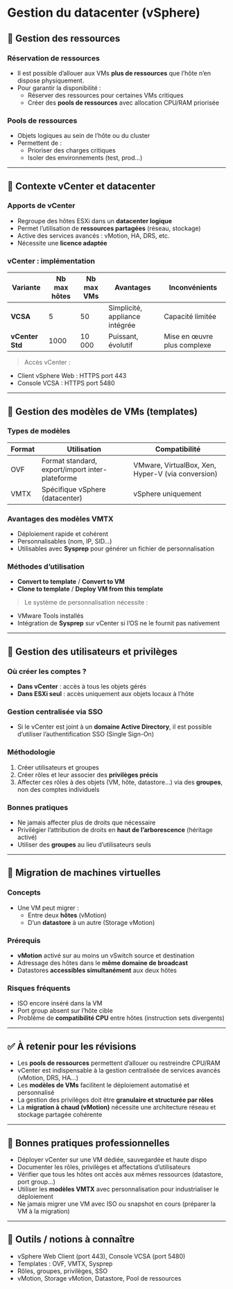 # Gestion du datacenter (vSphere)

## 🧱 Gestion des ressources

### Réservation de ressources

- Il est possible d’allouer aux VMs **plus de ressources** que l’hôte n’en dispose physiquement.
- Pour garantir la disponibilité :
    - Réserver des ressources pour certaines VMs critiques
    - Créer des **pools de ressources** avec allocation CPU/RAM priorisée

### Pools de ressources

- Objets logiques au sein de l’hôte ou du cluster
- Permettent de :
    - Prioriser des charges critiques
    - Isoler des environnements (test, prod…)

---

## 🏢 Contexte vCenter et datacenter

### Apports de vCenter

- Regroupe des hôtes ESXi dans un **datacenter logique**
- Permet l’utilisation de **ressources partagées** (réseau, stockage)
- Active des services avancés : vMotion, HA, DRS, etc.
- Nécessite une **licence adaptée**

### vCenter : implémentation

|Variante|Nb max hôtes|Nb max VMs|Avantages|Inconvénients|
|---|---|---|---|---|
|**VCSA**|5|50|Simplicité, appliance intégrée|Capacité limitée|
|**vCenter Std**|1000|10 000|Puissant, évolutif|Mise en œuvre plus complexe|

> Accès vCenter :

- Client vSphere Web : HTTPS port 443
- Console VCSA : HTTPS port 5480

---

## 🧩 Gestion des modèles de VMs (templates)

### Types de modèles

|Format|Utilisation|Compatibilité|
|---|---|---|
|OVF|Format standard, export/import inter-plateforme|VMware, VirtualBox, Xen, Hyper-V (via conversion)|
|VMTX|Spécifique vSphere (datacenter)|vSphere uniquement|

### Avantages des modèles VMTX

- Déploiement rapide et cohérent
- Personnalisables (nom, IP, SID…)
- Utilisables avec **Sysprep** pour générer un fichier de personnalisation

### Méthodes d’utilisation

- **Convert to template** / **Convert to VM**
- **Clone to template** / **Deploy VM from this template**

> Le système de personnalisation nécessite :

- VMware Tools installés
- Intégration de **Sysprep** sur vCenter si l’OS ne le fournit pas nativement

---

## 👥 Gestion des utilisateurs et privilèges

### Où créer les comptes ?

- **Dans vCenter** : accès à tous les objets gérés
- **Dans ESXi seul** : accès uniquement aux objets locaux à l’hôte

### Gestion centralisée via SSO

- Si le vCenter est joint à un **domaine Active Directory**, il est possible d’utiliser l’authentification SSO (Single Sign-On)

### Méthodologie

1. Créer utilisateurs et groupes
2. Créer rôles et leur associer des **privilèges précis**
3. Affecter ces rôles à des objets (VM, hôte, datastore…) via des **groupes**, non des comptes individuels

### Bonnes pratiques

- Ne jamais affecter plus de droits que nécessaire
- Privilégier l’attribution de droits en **haut de l’arborescence** (héritage activé)
- Utiliser des **groupes** au lieu d’utilisateurs seuls

---

## 🔄 Migration de machines virtuelles

### Concepts

- Une VM peut migrer :
    - Entre deux **hôtes** (vMotion)
    - D’un **datastore** à un autre (Storage vMotion)

### Prérequis

- **vMotion** activé sur au moins un vSwitch source et destination
- Adressage des hôtes dans le **même domaine de broadcast**
- Datastores **accessibles simultanément** aux deux hôtes

### Risques fréquents

- ISO encore inséré dans la VM
- Port group absent sur l’hôte cible
- Problème de **compatibilité CPU** entre hôtes (instruction sets divergents)

---

## ✅ À retenir pour les révisions

- Les **pools de ressources** permettent d’allouer ou restreindre CPU/RAM
- vCenter est indispensable à la gestion centralisée de services avancés (vMotion, DRS, HA…)
- Les **modèles de VMs** facilitent le déploiement automatisé et personnalisé
- La gestion des privilèges doit être **granulaire et structurée par rôles**
- La **migration à chaud (vMotion)** nécessite une architecture réseau et stockage partagée cohérente

---

## 📌 Bonnes pratiques professionnelles

- Déployer vCenter sur une VM dédiée, sauvegardée et haute dispo
- Documenter les rôles, privilèges et affectations d’utilisateurs
- Vérifier que tous les hôtes ont accès aux mêmes ressources (datastore, port group…)
- Utiliser les **modèles VMTX** avec personnalisation pour industrialiser le déploiement
- Ne jamais migrer une VM avec ISO ou snapshot en cours (préparer la VM à la migration)

---

## 🔗 Outils / notions à connaître

- vSphere Web Client (port 443), Console VCSA (port 5480)
- Templates : OVF, VMTX, Sysprep
- Rôles, groupes, privilèges, SSO
- vMotion, Storage vMotion, Datastore, Pool de ressources